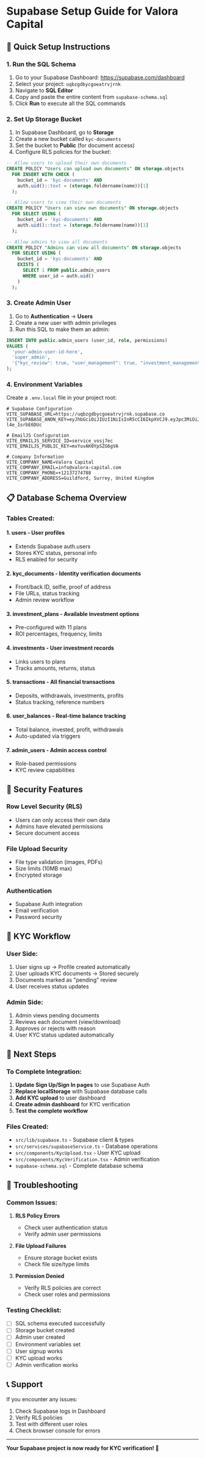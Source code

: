# Supabase Setup Guide for Valora Capital

## 🚀 Quick Setup Instructions

### 1. **Run the SQL Schema**
1. Go to your Supabase Dashboard: https://supabase.com/dashboard
2. Select your project: `uqbzgdbycgoeatrvjrnk`
3. Navigate to **SQL Editor**
4. Copy and paste the entire content from `supabase-schema.sql`
5. Click **Run** to execute all the SQL commands

### 2. **Set Up Storage Bucket**
1. In Supabase Dashboard, go to **Storage**
2. Create a new bucket called `kyc-documents`
3. Set the bucket to **Public** (for document access)
4. Configure RLS policies for the bucket:

```sql
-- Allow users to upload their own documents
CREATE POLICY "Users can upload own documents" ON storage.objects
  FOR INSERT WITH CHECK (
    bucket_id = 'kyc-documents' AND
    auth.uid()::text = (storage.foldername(name))[1]
  );

-- Allow users to view their own documents
CREATE POLICY "Users can view own documents" ON storage.objects
  FOR SELECT USING (
    bucket_id = 'kyc-documents' AND
    auth.uid()::text = (storage.foldername(name))[1]
  );

-- Allow admins to view all documents
CREATE POLICY "Admins can view all documents" ON storage.objects
  FOR SELECT USING (
    bucket_id = 'kyc-documents' AND
    EXISTS (
      SELECT 1 FROM public.admin_users 
      WHERE user_id = auth.uid()
    )
  );
```

### 3. **Create Admin User**
1. Go to **Authentication** → **Users**
2. Create a new user with admin privileges
3. Run this SQL to make them an admin:

```sql
INSERT INTO public.admin_users (user_id, role, permissions)
VALUES (
  'your-admin-user-id-here',
  'super_admin',
  '{"kyc_review": true, "user_management": true, "investment_management": true}'
);
```

### 4. **Environment Variables**
Create a `.env.local` file in your project root:

```env
# Supabase Configuration
VITE_SUPABASE_URL=https://uqbzgdbycgoeatrvjrnk.supabase.co
VITE_SUPABASE_ANON_KEY=eyJhbGciOiJIUzI1NiIsInR5cCI6IkpXVCJ9.eyJpc3MiOiJzdXBhYmFzZSIsInJlZiI6InVxYnpnZGJ5Y2dvZWF0cnZqcm5rIiwicm9sZSI6ImFub24iLCJpYXQiOjE3NTk5MDE5MjcsImV4cCI6MjA3NTQ3NzkyN30.6cKS8GApzCP37IIoYtraCobRnjAXS-l4e_1srbE6DUc

# EmailJS Configuration
VITE_EMAILJS_SERVICE_ID=service_vosj7ec
VITE_EMAILJS_PUBLIC_KEY=mxYuvAK0YpSZG6gVA

# Company Information
VITE_COMPANY_NAME=Valora Capital
VITE_COMPANY_EMAIL=info@valora-capital.com
VITE_COMPANY_PHONE=+12137274788
VITE_COMPANY_ADDRESS=Guildford, Surrey, United Kingdom
```

## 📋 Database Schema Overview

### **Tables Created:**

#### 1. **users** - User profiles
- Extends Supabase auth.users
- Stores KYC status, personal info
- RLS enabled for security

#### 2. **kyc_documents** - Identity verification documents
- Front/back ID, selfie, proof of address
- File URLs, status tracking
- Admin review workflow

#### 3. **investment_plans** - Available investment options
- Pre-configured with 11 plans
- ROI percentages, frequency, limits

#### 4. **investments** - User investment records
- Links users to plans
- Tracks amounts, returns, status

#### 5. **transactions** - All financial transactions
- Deposits, withdrawals, investments, profits
- Status tracking, reference numbers

#### 6. **user_balances** - Real-time balance tracking
- Total balance, invested, profit, withdrawals
- Auto-updated via triggers

#### 7. **admin_users** - Admin access control
- Role-based permissions
- KYC review capabilities

## 🔐 Security Features

### **Row Level Security (RLS)**
- Users can only access their own data
- Admins have elevated permissions
- Secure document access

### **File Upload Security**
- File type validation (images, PDFs)
- Size limits (10MB max)
- Encrypted storage

### **Authentication**
- Supabase Auth integration
- Email verification
- Password security

## 🎯 KYC Workflow

### **User Side:**
1. User signs up → Profile created automatically
2. User uploads KYC documents → Stored securely
3. Documents marked as "pending" review
4. User receives status updates

### **Admin Side:**
1. Admin views pending documents
2. Reviews each document (view/download)
3. Approves or rejects with reason
4. User KYC status updated automatically

## 🚀 Next Steps

### **To Complete Integration:**

1. **Update Sign Up/Sign In pages** to use Supabase Auth
2. **Replace localStorage** with Supabase database calls
3. **Add KYC upload** to user dashboard
4. **Create admin dashboard** for KYC verification
5. **Test the complete workflow**

### **Files Created:**
- `src/lib/supabase.ts` - Supabase client & types
- `src/services/supabaseService.ts` - Database operations
- `src/components/KycUpload.tsx` - User KYC upload
- `src/components/KycVerification.tsx` - Admin verification
- `supabase-schema.sql` - Complete database schema

## 🔧 Troubleshooting

### **Common Issues:**

1. **RLS Policy Errors**
   - Check user authentication status
   - Verify admin user permissions

2. **File Upload Failures**
   - Ensure storage bucket exists
   - Check file size/type limits

3. **Permission Denied**
   - Verify RLS policies are correct
   - Check user roles and permissions

### **Testing Checklist:**
- [ ] SQL schema executed successfully
- [ ] Storage bucket created
- [ ] Admin user created
- [ ] Environment variables set
- [ ] User signup works
- [ ] KYC upload works
- [ ] Admin verification works

## 📞 Support

If you encounter any issues:
1. Check Supabase logs in Dashboard
2. Verify RLS policies
3. Test with different user roles
4. Check browser console for errors

---

**Your Supabase project is now ready for KYC verification! 🎉**
